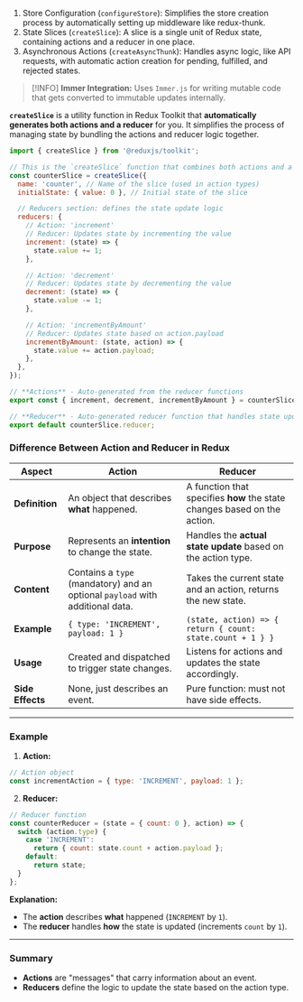 1. Store Configuration (`configureStore`): Simplifies the store creation process by automatically setting up middleware like redux-thunk.
2. State Slices (`createSlice`): A slice is a single unit of Redux state, containing actions and a reducer in one place.
3. Asynchronous Actions (`createAsyncThunk`): Handles async logic, like API requests, with automatic action creation for pending, fulfilled, and rejected states.

> [!INFO] **Immer Integration:** Uses `Immer.js` for writing mutable code that gets converted to immutable updates internally.

**`createSlice`** is a utility function in Redux Toolkit that **automatically generates both actions and a reducer** for you. It simplifies the process of managing state by bundling the actions and reducer logic together.

```javascript
import { createSlice } from '@reduxjs/toolkit';

// This is the `createSlice` function that combines both actions and a reducer.
const counterSlice = createSlice({
  name: 'counter', // Name of the slice (used in action types)
  initialState: { value: 0 }, // Initial state of the slice

  // Reducers section: defines the state update logic
  reducers: {
    // Action: 'increment'
    // Reducer: Updates state by incrementing the value
    increment: (state) => {
      state.value += 1;
    },

    // Action: 'decrement'
    // Reducer: Updates state by decrementing the value
    decrement: (state) => {
      state.value -= 1;
    },

    // Action: 'incrementByAmount'
    // Reducer: Updates state based on action.payload
    incrementByAmount: (state, action) => {
      state.value += action.payload;
    },
  },
});

// **Actions** - Auto-generated from the reducer functions
export const { increment, decrement, incrementByAmount } = counterSlice.actions;

// **Reducer** - Auto-generated reducer function that handles state updates
export default counterSlice.reducer;
```

### Difference Between Action and Reducer in Redux

| **Aspect**       | **Action**                                                                    | **Reducer**                                                              |
| ---------------- | ----------------------------------------------------------------------------- | ------------------------------------------------------------------------ |
| **Definition**   | An object that describes **what** happened.                                   | A function that specifies **how** the state changes based on the action. |
| **Purpose**      | Represents an **intention** to change the state.                              | Handles the **actual state update** based on the action type.            |
| **Content**      | Contains a `type` (mandatory) and an optional `payload` with additional data. | Takes the current state and an action, returns the new state.            |
| **Example**      | `{ type: 'INCREMENT', payload: 1 }`                                           | `(state, action) => { return { count: state.count + 1 } }`               |
| **Usage**        | Created and dispatched to trigger state changes.                              | Listens for actions and updates the state accordingly.                   |
| **Side Effects** | None, just describes an event.                                                | Pure function: must not have side effects.                               |

---

### Example

1. **Action:**
```javascript
// Action object
const incrementAction = { type: 'INCREMENT', payload: 1 };
```

2. **Reducer:**
```javascript
// Reducer function
const counterReducer = (state = { count: 0 }, action) => {
  switch (action.type) {
    case 'INCREMENT':
      return { count: state.count + action.payload };
    default:
      return state;
  }
};
```

**Explanation:**
- The **action** describes **what** happened (`INCREMENT` by `1`).
- The **reducer** handles **how** the state is updated (increments `count` by `1`).

---

### Summary
- **Actions** are "messages" that carry information about an event.
- **Reducers** define the logic to update the state based on the action type.